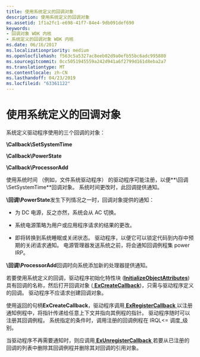 ```yaml
---
title: 使用系统定义的回调对象
description: 使用系统定义的回调对象
ms.assetid: 1f1a2fc1-e698-41f7-84e4-9db091def690
keywords:
- 回调对象 WDK 内核
- 系统定义的回调对象 WDK 内核
ms.date: 06/16/2017
ms.localizationpriority: medium
ms.openlocfilehash: f563c5a5327ac8eeb02d9a0efb55bc6adc995880
ms.sourcegitcommit: 0cc5051945559a242d941a6f2799d161d8eba2a7
ms.translationtype: MT
ms.contentlocale: zh-CN
ms.lasthandoff: 04/23/2019
ms.locfileid: "63361122"
---
```

# <a name="using-a-system-defined-callback-object"></a>使用系统定义的回调对象





系统定义驱动程序使用的三个回调的对象：

**\\Callback\\SetSystemTime**

**\\Callback\\PowerState**

**\\Callback\\ProcessorAdd**

使用系统时间 （例如，文件系统驱动程序） 的驱动程序可能注册，以便**\\回调\\SetSystemTime**回调对象。 系统时间更改时，此回调提供通知。

**\\回调\\PowerState**发生下列情况之一时，回调对象提供的通知：

-   为 DC 电源，反之亦然，系统会从 AC 切换。

-   系统电源策略为用户或应用程序请求的结果的更改。

-   即将转换到系统睡眠或关闭状态。 驱动程序，以便它可以锁定代码到内存中预期的关闭请求通知。 电源管理器发送系统之前，将会通知回调例程集 power IRP。

**\\回调\\ProcessorAdd**回调时向系统添加新的处理器提供通知。

若要使用系统定义的回调，驱动程序初始化特性块 ([**InitializeObjectAttributes**](https://msdn.microsoft.com/library/windows/hardware/ff547804)) 具有回调的名称，然后打开回调对象 ([ **ExCreateCallback**](https://msdn.microsoft.com/library/windows/hardware/ff544560))，只需与驱动程序定义的回调。 驱动程序不应请求创建回调对象。

使用返回的句柄**ExCreateCallback**，驱动程序调用[ **ExRegisterCallback** ](https://msdn.microsoft.com/library/windows/hardware/ff545534)以注册通知例程中，将指针传递给任意上下文并指向其例程的指针。 驱动程序随时可以注册其回调例程。 系统指定的条件时，调用注册的回调例程在 IRQL&lt;= 调度\_级别。

当驱动程序不再需要通知时，则应调用[ **ExUnregisterCallback** ](https://msdn.microsoft.com/library/windows/hardware/ff545649)若要从已注册的回调的列表中删除其回调例程并删除其对回调的引用对象。

 

 




